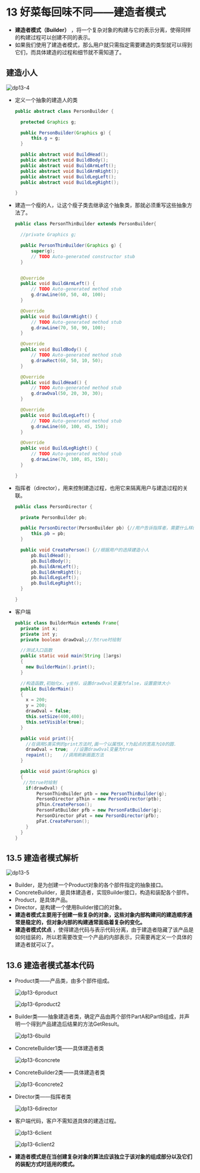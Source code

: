 # 13 好菜每回味不同——建造者模式

- **建造者模式（Builder）** ，将一个复杂对象的构建与它的表示分离，使得同样的构建过程可以创建不同的表示。
- 如果我们使用了建造者模式，那么用户就只需指定需要建造的类型就可以得到它们，而具体建造的过程和细节就不需知道了。

## 建造小人

![dp13-4](/assets/dp13-4.png)

- 定义一个抽象的建造人的类

  ```java
  public abstract class PersonBuilder {

  	protected Graphics g;

  	public PersonBuilder(Graphics g) {
  		this.g = g;
  	}

  	public abstract void BuildHead();
  	public abstract void BuildBody();
  	public abstract void BuildArmLeft();
  	public abstract void BuildArmRight();
  	public abstract void BuildLegLeft();
  	public abstract void BuildLegRight();

  }
  ```

- 建造一个瘦的人，让这个瘦子类去继承这个抽象类，那就必须重写这些抽象方法了。

  ```java
  public class PersonThinBuilder extends PersonBuilder{

  	//private Graphics g;

  	public PersonThinBuilder(Graphics g) {
  		super(g);
  		// TODO Auto-generated constructor stub
  	}


  	@Override
  	public void BuildArmLeft() {
  		// TODO Auto-generated method stub
  		g.drawLine(60, 50, 40, 100);
  	}

  	@Override
  	public void BuildArmRight() {
  		// TODO Auto-generated method stub
  		g.drawLine(70, 50, 90, 100);
  	}

  	@Override
  	public void BuildBody() {
  		// TODO Auto-generated method stub
  		g.drawRect(60, 50, 10, 50);
  	}

  	@Override
  	public void BuildHead() {
  		// TODO Auto-generated method stub
  		g.drawOval(50, 20, 30, 30);
  	}

  	@Override
  	public void BuildLegLeft() {
  		// TODO Auto-generated method stub
  		g.drawLine(60, 100, 45, 150);
  	}

  	@Override
  	public void BuildLegRight() {
  		// TODO Auto-generated method stub
  		g.drawLine(70, 100, 85, 150);
  	}

  }
  ```

- 指挥者（director），用来控制建造过程，也用它来隔离用户与建造过程的关联。

  ```java
  public class PersonDirector {

  	private PersonBuilder pb;

  	public PersonDirector(PersonBuilder pb) {//用户告诉指挥者，需要什么样的小人
  		this.pb = pb;
  	}

  	public void CreatePerson() {//根据用户的选择建造小人
  		pb.BuildHead();
  		pb.BuildBody();
  		pb.BuildArmLeft();
  		pb.BuildArmRight();
  		pb.BuildLegLeft();
  		pb.BuildLegRight();
  	}

  }
  ```

- 客户端

  ```java
  public class BuilderMain extends Frame{
    private int x;
    private int y;
    private boolean drawOval;//为true时绘制

    //测试入口函数
    public static void main(String []args)
    {
  	  new BuilderMain().print();
    }

    //构造函数,初始化x、y坐标，设置drawOval变量为false，设置窗体大小
    public BuilderMain()
    {
  	  x = 200;
  	  y = 200;
  	  drawOval = false;
  	  this.setSize(400,400);
  	  this.setVisible(true);
    }

    public void print(){
      //在调用S类实例的print方法时,画一个以属性X,Y为起点的宽高为10的圆.
  	  drawOval = true;  //设置drawOval变量为true
  	  repaint();    //调用刷新画面方法
    }

    public void paint(Graphics g)
    {
     //为true时绘制
  	  if(drawOval) {
  		  PersonThinBuilder ptb = new PersonThinBuilder(g);
  		  PersonDirector pThin = new PersonDirector(ptb);
  		  pThin.CreatePerson();
  		  PersonFatBuilder pfb = new PersonFatBuilder(g);
  		  PersonDirector pFat = new PersonDirector(pfb);
  		  pFat.CreatePerson();
  	  }
    }
  }
  ```

## 13.5 建造者模式解析

![dp13-5](/assets/dp13-5.png)

- Builder，是为创建一个Product对象的各个部件指定的抽象接口。
- ConcreteBuilder，是具体建造者，实现Builder接口，构造和装配各个部件。
- Product，是具体产品。
- Director，是构建一个使用Builder接口的对象。
- **建造者模式主要用于创建一些复杂的对象，这些对象内部构建间的建造顺序通常是稳定的，但对象内部的构建通常面临着复杂的变化。**
- **建造者模式优点** ，使得建造代码与表示代码分离，由于建造者隐藏了该产品是如何组装的，所以若需要改变一个产品的内部表示，只需要再定义一个具体的建造者就可以了。

## 13.6 建造者模式基本代码

- Product类——产品类，由多个部件组成。

  ![dp13-6product](/assets/dp13-6product.png)

  ![dp13-6product2](/assets/dp13-6product2.png)

- Builder类——抽象建造者类，确定产品由两个部件PartA和PartB组成，并声明一个得到产品建造后结果的方法GetResult。

  ![dp13-6build](/assets/dp13-6build.png)

- ConcreteBuilder1类——具体建造者类

  ![dp13-6concrete](/assets/dp13-6concrete.png)

- ConcreteBuilder2类——具体建造者类

  ![dp13-6concrete2](/assets/dp13-6concrete2.png)

- Director类——指挥者类

  ![dp13-6director](/assets/dp13-6director.png)

- 客户端代码，客户不需知道具体的建造过程。

  ![dp13-6client](/assets/dp13-6client.png)

  ![dp13-6client2](/assets/dp13-6client2.png)

- **建造者模式是在当创建复杂对象的算法应该独立于该对象的组成部分以及它们的装配方式时适用的模式。**

